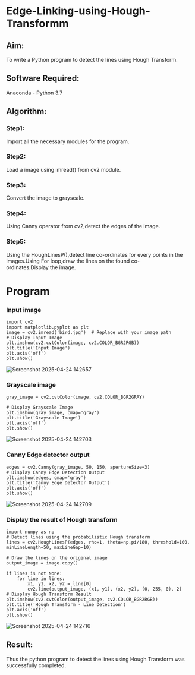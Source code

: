# Edge-Linking-using-Hough-Transformm
## Aim:
To write a Python program to detect the lines using Hough Transform.

## Software Required:
Anaconda - Python 3.7

## Algorithm:
### Step1:

Import all the necessary modules for the program.
### Step2:

Load a image using imread() from cv2 module.
### Step3:

Convert the image to grayscale.
### Step4:

Using Canny operator from cv2,detect the edges of the image.
### Step5:

Using the HoughLinesP(),detect line co-ordinates for every points in the images.Using For loop,draw the lines on the found co-ordinates.Display the image.
# Program

### Input image
```
import cv2
import matplotlib.pyplot as plt
image = cv2.imread('bird.jpg')  # Replace with your image path
# Display Input Image
plt.imshow(cv2.cvtColor(image, cv2.COLOR_BGR2RGB))
plt.title('Input Image')
plt.axis('off')
plt.show()
```
![Screenshot 2025-04-24 142657](https://github.com/user-attachments/assets/fbd46957-2be9-4ac5-9d2b-16501ff7da1a)

### Grayscale image
```
gray_image = cv2.cvtColor(image, cv2.COLOR_BGR2GRAY)

# Display Grayscale Image
plt.imshow(gray_image, cmap='gray')
plt.title('Grayscale Image')
plt.axis('off')
plt.show()
```
![Screenshot 2025-04-24 142703](https://github.com/user-attachments/assets/66aa10d6-cca0-491d-a553-f77f6305685c)

### Canny Edge detector output

```
edges = cv2.Canny(gray_image, 50, 150, apertureSize=3)
# Display Canny Edge Detection Output   
plt.imshow(edges, cmap='gray')
plt.title('Canny Edge Detector Output')
plt.axis('off')
plt.show()
```
![Screenshot 2025-04-24 142709](https://github.com/user-attachments/assets/2255dfde-e504-4100-b273-2d0a9eaf4a65)

### Display the result of Hough transform
```
import numpy as np
# Detect lines using the probabilistic Hough transform
lines = cv2.HoughLinesP(edges, rho=1, theta=np.pi/180, threshold=100, minLineLength=50, maxLineGap=10)

# Draw the lines on the original image
output_image = image.copy()

if lines is not None:
    for line in lines:
        x1, y1, x2, y2 = line[0]
        cv2.line(output_image, (x1, y1), (x2, y2), (0, 255, 0), 2)
# Display Hough Transform Result
plt.imshow(cv2.cvtColor(output_image, cv2.COLOR_BGR2RGB))
plt.title('Hough Transform - Line Detection')
plt.axis('off')
plt.show()

```
![Screenshot 2025-04-24 142716](https://github.com/user-attachments/assets/36d4b1bc-cb4c-4e51-b574-0ef90902f431)

## Result:
 Thus the python program to detect the lines using Hough Transform was successfully completed.
